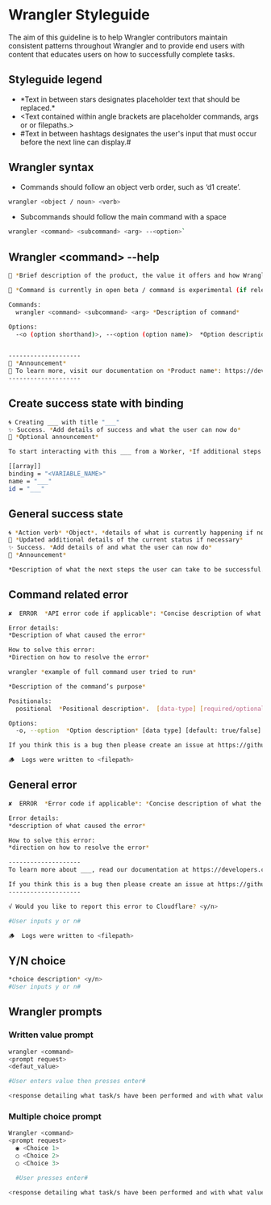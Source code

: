 # Wrangler Styleguide

The aim of this guideline is to help Wrangler contributors maintain consistent patterns throughout Wrangler and to provide end users with content that educates users on how to successfully complete tasks.

## Styleguide legend

- \*Text in between stars designates placeholder text that should be replaced.\*
- \<Text contained within angle brackets are placeholder commands, args or  or filepaths.\>
- #Text in between hashtags designates the user's input that must occur before the next line can display.#

## Wrangler syntax

- Commands should follow an object verb order, such as ‘d1 create’.
```sh
wrangler <object / noun> <verb>
```

- Subcommands should follow the main command with a space
```sh
wrangler <command> <subcommand> <arg> --<option>`
```


## Wrangler \<command\> --help

```sh
🧮 *Brief description of the product, the value it offers and how Wrangler can interact with it*

🔧 *Command is currently in open beta / command is experimental (if relevant)*

Commands:
  wrangler <command> <subcommand> <arg> *Description of command*

Options:
  -<o (option shorthand)>, --<option (option name)>  *Option description* [*data_type*] [default: *true/false*]


--------------------
📣 *Announcement*
📃 To learn more, visit our documentation on *Product name*: https://developers.cloudflare.com/*productname*
--------------------

```

## Create success state with binding

```sh
🌀 Creating ___ with title "___"
✨ Success. *Add details of success and what the user can now do*
📣 *Optional announcement*

To start interacting with this ___ from a Worker, *If additional steps required, such as obtaining account ID from dash, add them here* \(then\) open your Worker’s config file and add the following binding configuration:

[[array]]
binding = "<VARIABLE_NAME>"
name = "___"
id = "___"
```


## General success state
```sh
🌀 *Action verb* *Object*. *details of what is currently happening if necessary*
🚧 *Updated additional details of the current status if necessary*
✨ Success. *Add details of and what the user can now do*
📣 *Announcement*

*Description of what the next steps the user can take to be successful. If there are predictable happy paths following a success state, make those paths clear to the user here.*
```

## Command related error
```sh
✘  ERROR  *API error code if applicable*: *Concise description of what the error is*:

Error details:
*Description of what caused the error*

How to solve this error:
*Direction on how to resolve the error*

wrangler *example of full command user tried to run*

*Description of the command’s purpose*

Positionals:
  positional  *Positional description*.  [data-type] [required/optional]

Options:
  -o, --option  *Option description* [data type] [default: true/false]

If you think this is a bug then please create an issue at https://github.com/cloudflare/workers-sdk/issues/new/choose

🪵  Logs were written to <filepath>

```


## General error
```sh
✘  ERROR  *Error code if applicable*: *Concise description of what the error is*

Error details:
*description of what caused the error*

How to solve this error:
*direction on how to resolve the error*

--------------------
To learn more about ___, read our documentation at https://developers.cloudflare.com/*productname*

If you think this is a bug then please create an issue at https://github.com/cloudflare/workers-sdk/issues/new/choose
--------------------

√ Would you like to report this error to Cloudflare? <y/n>

#User inputs y or n#

🪵  Logs were written to <filepath>

```

## Y/N choice
```sh
*choice description* <y/n>
#User inputs y or n#

```

## Wrangler prompts

### Written value prompt
```sh
wrangler <command>
<prompt request>
<defaut_value>

#User enters value then presses enter#

<response detailing what task/s have been performed and with what values where applicable OR continue to next prompt>
```

### Multiple choice prompt
```sh
Wrangler <command>
<prompt request>
  ◉ <Choice 1>
  ○ <Choice 2>
  ○ <Choice 3>

  #User presses enter#

<response detailing what task/s have been performed and with what values where applicable OR continue to next prompt>
```